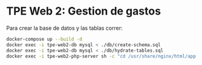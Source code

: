 # TPE Web 2: Gestion de gastos

<!--- TBC --->


Para crear la base de datos y las tablas correr:
```bash
docker-compose up --build -d
docker exec -i tpe-web2-db mysql < ./db/create-schema.sql
docker exec -i tpe-web2-db mysql < ./db/hydrate-tables.sql
docker exec -i tpe-web2-php-server sh -c "cd /usr/share/nginx/html/app && composer install"
```